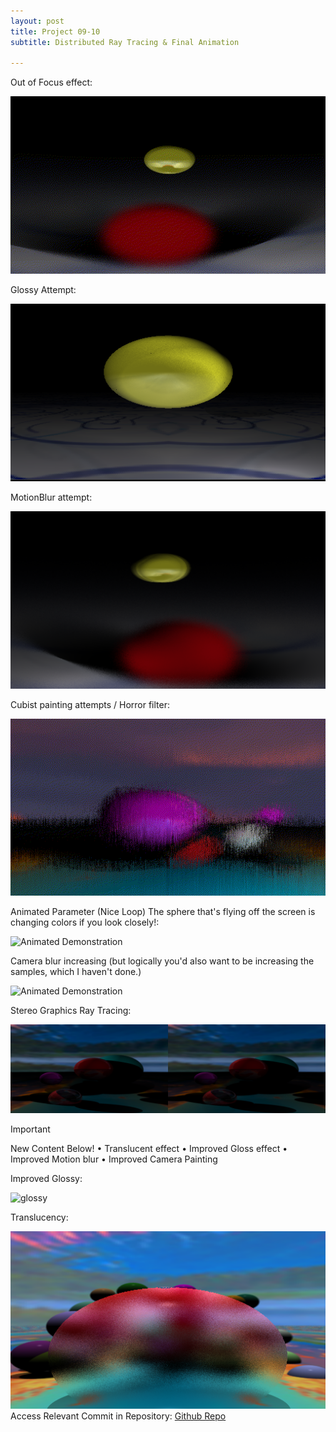 ```yaml
---
layout: post
title: Project 09-10
subtitle: Distributed Ray Tracing & Final Animation

---
```


Out of Focus effect:

![NiceReflect](/assets/img/ImageSynthesis/NiceReflect.gif)  

Glossy Attempt:

![Gloss?](/assets/img/ImageSynthesis/Gloss.png)  

MotionBlur attempt:

![MotionBlurAttempt](/assets/img/ImageSynthesis/MotionBlurAttempt.png)  

Cubist painting attempts / Horror filter:

![PaintTest](/assets/img/ImageSynthesis/PaintTest.gif)  

Animated Parameter (Nice Loop) The sphere that's flying off the screen is changing colors if you look closely!:

![Animated Demonstration](/assets/img/ImageSynthesis/ReflectionScene_Loop.gif)  

Camera blur increasing (but logically you'd also want to be increasing the samples, which I haven't done.)

![Animated Demonstration](/assets/img/ImageSynthesis/ReflectionScene.gif)  

Stereo Graphics Ray Tracing:

![Animated Demonstration](/assets/img/ImageSynthesis/Stereo0.png)  

> [!IMPORTANT]
> New Content Below!
> 	• Translucent effect
> 	• Improved Gloss effect
> 	• Improved Motion blur
>   • Improved Camera Painting

Improved Glossy:

![glossy](/assets/img/ImageSynthesis/glossy.png) 

Translucency:

![translucent](/assets/img/ImageSynthesis/translucent.png)  
Access Relevant Commit in Repository:
[Github Repo](https://github.com/Kornosky/VIZA654/tree/275f2ba)
